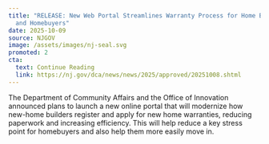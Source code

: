 ```yaml
---
title: "RELEASE: New Web Portal Streamlines Warranty Process for Home Builders
  and Homebuyers"
date: 2025-10-09
source: NJGOV
image: /assets/images/nj-seal.svg
promoted: 2
cta:
  text: Continue Reading
  link: https://nj.gov/dca/news/news/2025/approved/20251008.shtml
---
```

The Department of Community Affairs and the Office of Innovation announced plans to launch a new online portal that will modernize how new-home builders register and apply for new home warranties, reducing paperwork and increasing efficiency. This will help reduce a key stress point for homebuyers and also help them more easily move in.
